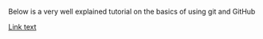 Below is a very well explained tutorial on the basics of using git and GitHub

[Link text](https://www.w3schools.com/git/git_getstarted)

